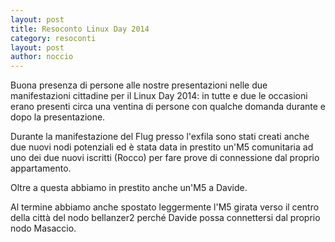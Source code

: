 ```yaml
---
layout: post
title: Resoconto Linux Day 2014
category: resoconti
layout: post
author: noccio
---
```


Buona presenza di persone alle nostre presentazioni nelle due
manifestazioni cittadine per il Linux Day 2014: in tutte e due le
occasioni erano presenti circa una ventina di persone con qualche
domanda durante e dopo la presentazione.

Durante la manifestazione del Flug presso l'exfila sono stati creati
anche due nuovi nodi potenziali ed è stata data in prestito un'M5
comunitaria ad uno dei due nuovi iscritti (Rocco) per fare prove di
connessione dal proprio appartamento.

Oltre a questa abbiamo in prestito anche un'M5 a Davide.

Al termine abbiamo anche spostato leggermente l'M5 girata verso il
centro della città del nodo bellanzer2 perché Davide possa connettersi
dal proprio nodo Masaccio.
